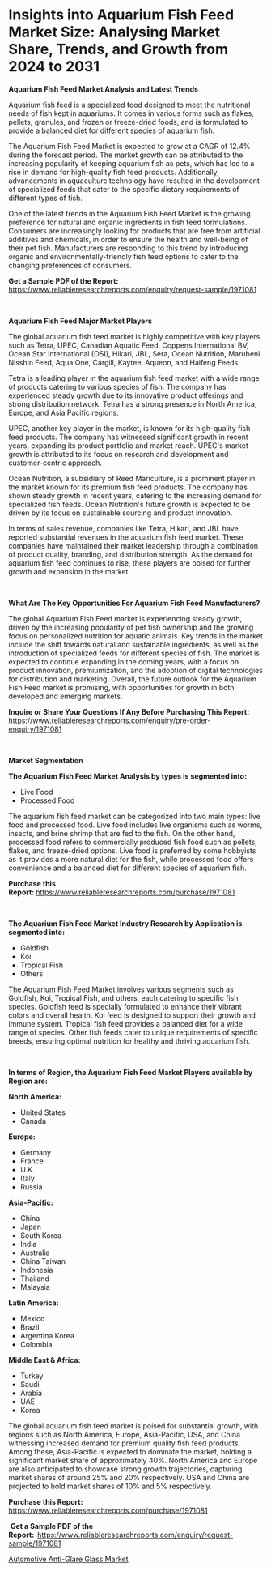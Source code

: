 <p><h1>Insights into Aquarium Fish Feed Market Size: Analysing Market Share, Trends, and Growth from 2024 to 2031</h1></p><p><strong>Aquarium Fish Feed Market Analysis and Latest Trends</strong></p>
<p><p>Aquarium fish feed is a specialized food designed to meet the nutritional needs of fish kept in aquariums. It comes in various forms such as flakes, pellets, granules, and frozen or freeze-dried foods, and is formulated to provide a balanced diet for different species of aquarium fish.</p><p>The Aquarium Fish Feed Market is expected to grow at a CAGR of 12.4% during the forecast period. The market growth can be attributed to the increasing popularity of keeping aquarium fish as pets, which has led to a rise in demand for high-quality fish feed products. Additionally, advancements in aquaculture technology have resulted in the development of specialized feeds that cater to the specific dietary requirements of different types of fish.</p><p>One of the latest trends in the Aquarium Fish Feed Market is the growing preference for natural and organic ingredients in fish feed formulations. Consumers are increasingly looking for products that are free from artificial additives and chemicals, in order to ensure the health and well-being of their pet fish. Manufacturers are responding to this trend by introducing organic and environmentally-friendly fish feed options to cater to the changing preferences of consumers.</p></p>
<p><strong>Get a Sample PDF of the Report:&nbsp;</strong> <a href="https://www.reliableresearchreports.com/enquiry/request-sample/1971081">https://www.reliableresearchreports.com/enquiry/request-sample/1971081</a></p>
<p>&nbsp;</p>
<p><strong>Aquarium Fish Feed Major Market Players</strong></p>
<p><p>The global aquarium fish feed market is highly competitive with key players such as Tetra, UPEC, Canadian Aquatic Feed, Coppens International BV, Ocean Star International (OSI), Hikari, JBL, Sera, Ocean Nutrition, Marubeni Nisshin Feed, Aqua One, Cargill, Kaytee, Aqueon, and Haifeng Feeds.</p><p>Tetra is a leading player in the aquarium fish feed market with a wide range of products catering to various species of fish. The company has experienced steady growth due to its innovative product offerings and strong distribution network. Tetra has a strong presence in North America, Europe, and Asia Pacific regions.</p><p>UPEC, another key player in the market, is known for its high-quality fish feed products. The company has witnessed significant growth in recent years, expanding its product portfolio and market reach. UPEC's market growth is attributed to its focus on research and development and customer-centric approach.</p><p>Ocean Nutrition, a subsidiary of Reed Mariculture, is a prominent player in the market known for its premium fish feed products. The company has shown steady growth in recent years, catering to the increasing demand for specialized fish feeds. Ocean Nutrition's future growth is expected to be driven by its focus on sustainable sourcing and product innovation.</p><p>In terms of sales revenue, companies like Tetra, Hikari, and JBL have reported substantial revenues in the aquarium fish feed market. These companies have maintained their market leadership through a combination of product quality, branding, and distribution strength. As the demand for aquarium fish feed continues to rise, these players are poised for further growth and expansion in the market.</p></p>
<p>&nbsp;</p>
<p><strong>What Are The Key Opportunities For Aquarium Fish Feed Manufacturers?</strong></p>
<p><p>The global Aquarium Fish Feed market is experiencing steady growth, driven by the increasing popularity of pet fish ownership and the growing focus on personalized nutrition for aquatic animals. Key trends in the market include the shift towards natural and sustainable ingredients, as well as the introduction of specialized feeds for different species of fish. The market is expected to continue expanding in the coming years, with a focus on product innovation, premiumization, and the adoption of digital technologies for distribution and marketing. Overall, the future outlook for the Aquarium Fish Feed market is promising, with opportunities for growth in both developed and emerging markets.</p></p>
<p><strong>Inquire or Share Your Questions If Any Before Purchasing This Report:</strong> <a href="https://www.reliableresearchreports.com/enquiry/pre-order-enquiry/1971081">https://www.reliableresearchreports.com/enquiry/pre-order-enquiry/1971081</a></p>
<p>&nbsp;</p>
<p><strong>Market Segmentation</strong></p>
<p><strong>The Aquarium Fish Feed Market Analysis by types is segmented into:</strong></p>
<p><ul><li>Live Food</li><li>Processed Food</li></ul></p>
<p><p>The aquarium fish feed market can be categorized into two main types: live food and processed food. Live food includes live organisms such as worms, insects, and brine shrimp that are fed to the fish. On the other hand, processed food refers to commercially produced fish food such as pellets, flakes, and freeze-dried options. Live food is preferred by some hobbyists as it provides a more natural diet for the fish, while processed food offers convenience and a balanced diet for different species of aquarium fish.</p></p>
<p><strong>Purchase this Report:&nbsp;</strong><a href="https://www.reliableresearchreports.com/purchase/1971081">https://www.reliableresearchreports.com/purchase/1971081</a></p>
<p>&nbsp;</p>
<p><strong>The Aquarium Fish Feed Market Industry Research by Application is segmented into:</strong></p>
<p><ul><li>Goldfish</li><li>Koi</li><li>Tropical Fish</li><li>Others</li></ul></p>
<p><p>The Aquarium Fish Feed Market involves various segments such as Goldfish, Koi, Tropical Fish, and others, each catering to specific fish species. Goldfish feed is specially formulated to enhance their vibrant colors and overall health. Koi feed is designed to support their growth and immune system. Tropical fish feed provides a balanced diet for a wide range of species. Other fish feeds cater to unique requirements of specific breeds, ensuring optimal nutrition for healthy and thriving aquarium fish.</p></p>
<p>&nbsp;</p>
<p><strong>In terms of Region, the Aquarium Fish Feed Market Players available by Region are:</strong></p>
<p>
    <p> <strong> North America: </strong>
        <ul>
            <li>United States</li>
            <li>Canada</li>
        </ul>
        </p> 
    <p> <strong> Europe: </strong>
        <ul>
            <li>Germany</li>
            <li>France</li>
            <li>U.K.</li>
            <li>Italy</li>
            <li>Russia</li>
        </ul>
        </p> 
    <p> <strong> Asia-Pacific: </strong>
        <ul>
            <li>China</li>
            <li>Japan</li>
            <li>South Korea</li>
            <li>India</li>
            <li>Australia</li>
            <li>China Taiwan</li>
            <li>Indonesia</li>
            <li>Thailand</li>
            <li>Malaysia</li>
        </ul>
        </p> 
    <p> <strong> Latin America: </strong>
        <ul>
            <li>Mexico</li>
            <li>Brazil</li>
            <li>Argentina Korea</li>
            <li>Colombia</li>
        </ul>
        </p> 
    <p> <strong> Middle East & Africa: </strong>
        <ul>
            <li>Turkey</li>
            <li>Saudi</li>
            <li>Arabia</li>
            <li>UAE</li>
            <li>Korea</li>
        </ul>
    </p>
    </p>
<p><p>The global aquarium fish feed market is poised for substantial growth, with regions such as North America, Europe, Asia-Pacific, USA, and China witnessing increased demand for premium quality fish feed products. Among these, Asia-Pacific is expected to dominate the market, holding a significant market share of approximately 40%. North America and Europe are also anticipated to showcase strong growth trajectories, capturing market shares of around 25% and 20% respectively. USA and China are projected to hold market shares of 10% and 5% respectively.</p></p>
<p><strong>Purchase this Report: </strong><a href="https://www.reliableresearchreports.com/purchase/1971081">https://www.reliableresearchreports.com/purchase/1971081</a></p>
<p>&nbsp;<strong>Get a Sample PDF of the Report:&nbsp;&nbsp;</strong><a href="https://www.reliableresearchreports.com/enquiry/request-sample/1971081">https://www.reliableresearchreports.com/enquiry/request-sample/1971081</a></p>
<p><strong></strong></p>
<p><p><a href="https://adventurous-uranium-ef9.notion.site/Automotive-Anti-Glare-Glass-Market-Offers-Provide-Insightful-Data-for-the-Time-Period-from-2024-to-2-48c428061056434e9804358227b9b6e0">Automotive Anti-Glare Glass Market</a></p></p>
